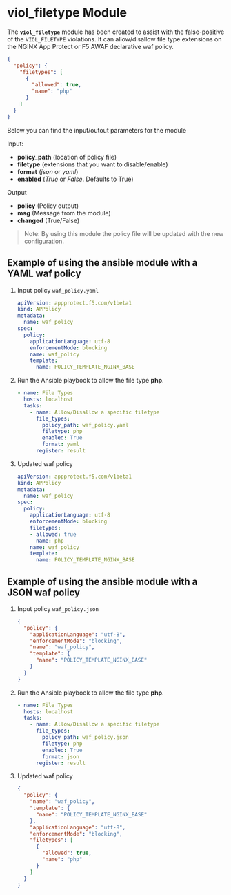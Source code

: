 # viol_filetype Module

The **`viol_filetype`** module has been created to assist with the false-positive of the `VIOL_FILETYPE` violations. It can allow/disallow file type extensions on the NGINX App Protect or F5 AWAF declarative waf policy.

```json
{
  "policy": {
    "filetypes": [
      {
        "allowed": true,
        "name": "php"
      }
    ]
  }
}
```


Below you can find the input/outout parameters for the module

Input:
- **policy_path** (location of policy file)
- **filetype** (extensions that you want to disable/enable)
- **format** (*json* or *yaml*)
- **enabled** (*True* or *False*. Defaults to True)

Output
- **policy** (Policy output)
- **msg** (Message from the module)
- **changed** (True/False)

> Note: By using this module the policy file will be updated with the new configuration.

## Example of using the ansible module with a YAML waf policy
1. Input policy `waf_policy.yaml` 
    ```yaml
    apiVersion: appprotect.f5.com/v1beta1
    kind: APPolicy
    metadata:
      name: waf_policy
    spec:
      policy:
        applicationLanguage: utf-8
        enforcementMode: blocking
        name: waf_policy
        template:
          name: POLICY_TEMPLATE_NGINX_BASE
    ```

2. Run the Ansible playbook to allow the file type **php**.
    ```yaml
    - name: File Types
      hosts: localhost
      tasks:
        - name: Allow/Disallow a specific filetype
          file_types:
            policy_path: waf_policy.yaml
            filetype: php
            enabled: True
            format: yaml
          register: result
    ```

3. Updated waf policy
    ```yaml
    apiVersion: appprotect.f5.com/v1beta1
    kind: APPolicy
    metadata:
      name: waf_policy
    spec:
      policy:
        applicationLanguage: utf-8
        enforcementMode: blocking
        filetypes:
        - allowed: true
          name: php
        name: waf_policy
        template:
          name: POLICY_TEMPLATE_NGINX_BASE
    ```

## Example of using the ansible module with a JSON waf policy
1. Input policy `waf_policy.json`
    ```json
    {
      "policy": {
        "applicationLanguage": "utf-8",
        "enforcementMode": "blocking",
        "name": "waf_policy",
        "template": {
          "name": "POLICY_TEMPLATE_NGINX_BASE"
        }
      }
    }
    ```

2. Run the Ansible playbook to allow the file type **php**.
    ```yaml
    - name: File Types
      hosts: localhost
      tasks:
        - name: Allow/Disallow a specific filetype
          file_types:
            policy_path: waf_policy.json
            filetype: php
            enabled: True
            format: json
          register: result
    ```

3. Updated waf policy
    ```json
    {
      "policy": {
        "name": "waf_policy",
        "template": {
          "name": "POLICY_TEMPLATE_NGINX_BASE"
        },
        "applicationLanguage": "utf-8",
        "enforcementMode": "blocking",
        "filetypes": [
          {
            "allowed": true,
            "name": "php"
          }
        ]
      }
    }
    ```




